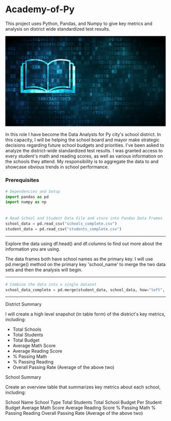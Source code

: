 # Academy-of-Py
This project uses Python, Pandas, and Numpy to give key metrics and analysis on district wide standardized test results.

![Education](image/education.png)

In this role I have become the Data Analysts for Py city's school district. In this capacity, I will be helping the school board and mayor make strategic decisions regarding future school budgets and priorities.
I've been asked to analyze the district-wide standardized test results. I was granted access to every student's math and reading scores, as well as various information on the schools they attend. My responsibility is to aggregate the data to and showcase obvious trends in school performance.

### Prerequisites

```python 
# Dependencies and Setup
import pandas as pd
import numpy as np


# Read School and Student Data File and store into Pandas Data Frames
school_data = pd.read_csv("schools_complete.csv")
student_data = pd.read_csv("students_complete.csv")
```
- - - 

Explore the data using df.head() and df.columns to find out more about the information you are using. 

The data frames both have school names as the primary key. I will use pd.merge() method on the primary key 'school_name' to merge the two data sets and then the analysis will begin.
- - - 
```python 
# Combine the data into a single dataset
school_data_complete = pd.merge(student_data, school_data, how="left", on=["school_name", "school_name"])
```
- - - 

District Summary

I will create a high level snapshot (in table form) of the district's key metrics, including:

  * Total Schools
  * Total Students
  * Total Budget
  * Average Math Score
  * Average Reading Score
  * % Passing Math
  * % Passing Reading
  * Overall Passing Rate (Average of the above two)




School Summary

Create an overview table that summarizes key metrics about each school, including:

School Name
School Type
Total Students
Total School Budget
Per Student Budget
Average Math Score
Average Reading Score
% Passing Math
% Passing Reading
Overall Passing Rate (Average of the above two)
